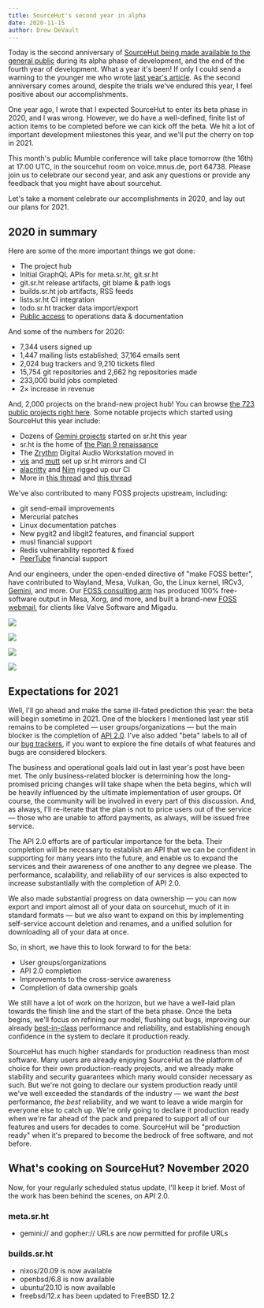 ```yaml
---
title: SourceHut's second year in alpha
date: 2020-11-15
author: Drew DeVault
---
```


Today is the second anniversary of [SourceHut being made available to the
general public][alpha announcement] during its alpha phase of development, and
the end of the fourth year of development. What a year it's been! If only I
could send a warning to the younger me who wrote [last year's article][1 year].
As the second anniversary comes around, despite the trials we've endured this
year, I feel positive about our accomplishments.

[alpha announcement]: https://drewdevault.com/2018/11/15/sr.ht-general-availability.html
[1 year]: /blog/2019-11-15-sourcehut-1-year-alpha/

One year ago, I wrote that I expected SourceHut to enter its beta phase in 2020,
and I was wrong. However, we do have a well-defined, finite list of action items
to be completed before we can kick off the beta. We hit a lot of important
development milestones this year, and we'll put the cherry on top in 2021.

This month's public Mumble conference will take place tomorrow (the 16th) at
17:00 UTC, in the sourcehut room on voice.mnus.de, port 64738. Please join us to
celebrate our second year, and ask any questions or provide any feedback that
you might have about sourcehut.

Let's take a moment celebrate our accomplishments in 2020, and lay out our plans
for 2021.

## 2020 in summary

Here are some of the more important things we got done:

- The project hub
- Initial GraphQL APIs for meta.sr.ht, git.sr.ht
- git.sr.ht release artifacts, git blame & path logs
- builds.sr.ht job artifacts, RSS feeds
- lists.sr.ht CI integration
- todo.sr.ht tracker data import/export
- [Public access](https://man.sr.ht/ops) to operations data & documentation

And some of the numbers for 2020:

- 7,344 users signed up
- 1,447 mailing lists established; 37,164 emails sent
- 2,024 bug trackers and 9,210 tickets filed
- 15,754 git repositories and 2,662 hg repositories made
- 233,000 build jobs completed
- 2&times; increase in revenue

And, 2,000 projects on the brand-new project hub! You can browse [the 723 public
projects right here](https://sr.ht/projects). Some notable projects which
started using SourceHut this year include:

- Dozens of [Gemini projects](https://sr.ht/projects?search=%23gemini) started
  on sr.ht this year
- sr.ht is the home of [the Plan 9 renaissance](https://sr.ht/projects?search=%23plan9)
- The [Zrythm](https://git.sr.ht/~alextee/zrythm) Digital Audio Workstation
  moved in
- [vis](https://sr.ht/~martanne/vis/) and [mutt](https://sr.ht/~kevin8t8/mutt/)
  set up sr.ht mirrors and CI
- [alacritty](https://github.com/alacritty/alacritty/tree/master/.builds) and
  [Nim](https://github.com/nim-lang/Nim/tree/devel/.builds) rigged up our CI
- More in [this thread](https://lists.sr.ht/~sircmpwn/sr.ht-discuss/%3CC732POCJYTNF.3H7H6HK42HCJZ%40taiga%3E)
  and [this thread](https://cmpwn.com/@sir/105208976033597297)

We've also contributed to many FOSS projects upstream, including:

- git send-email improvements
- Mercurial patches
- Linux documentation patches
- New pygit2 and libgit2 features, and financial support
- musl financial support
- Redis vulnerability reported & fixed
- [PeerTube](https://joinpeertube.org/) financial support

And our engineers, under the open-ended directive of "make FOSS better", have
contributed to Wayland, Mesa, Vulkan, Go, the Linux kernel, IRCv3,
[Gemini](https://gemini.circumlunar.space), and more. Our [FOSS consulting
arm](https://sourcehut.org/consultancy) has produced 100% free-software output
in Mesa, Xorg, and more, and built a brand-new
[FOSS webmail](https://sr.ht/~migadu/alps), for clients like Valve Software and
Migadu.

![](https://l.sr.ht/7wYp.png)

![](https://l.sr.ht/uB2_.png)

![](https://l.sr.ht/Wuvf.png)

![](https://l.sr.ht/6gzm.png)

## Expectations for 2021

Well, I'll go ahead and make the same ill-fated prediction this year: the beta
will begin sometime in 2021. One of the blockers I mentioned last year still
remains to be completed &mdash; user groups/organizations &mdash; but the main
blocker is the completion of [API 2.0](/blog/2020-09-25-api-2-updates/). I've
also added "beta" labels to all of our [bug trackers][trackers], if you want to
explore the fine details of what features and bugs are considered blockers.

[trackers]: https://todo.sr.ht/trackers/~sircmpwn?search=sr.ht

The business and operational goals laid out in last year's post have been met.
The only business-related blocker is determining how the long-promised pricing
changes will take shape when the beta begins, which will be heavily influenced
by the ultimate implementation of user groups. Of course, the community will be
involved in every part of this discussion. And, as always, I'll re-iterate that
the plan is not to price users out of the service &mdash; those who are unable
to afford payments, as always, will be issued free service.

The API 2.0 efforts are of particular importance for the beta. Their completion
will be necessary to establish an API that we can be confident in supporting for
many years into the future, and enable us to expand the services and their
awareness of one another to any degree we please. The performance, scalability,
and reliability of our services is also expected to increase substantially with
the completion of API 2.0.

We also made substantial progress on data ownership &mdash; you can now export
and import almost all of your data on sourcehut, much of it in standard formats
&mdash; but we also want to expand on this by implementing self-service account
deletion and renames, and a unified solution for downloading all of your data at
once.

So, in short, we have this to look forward to for the beta:

- User groups/organizations
- API 2.0 completion
- Improvements to the cross-service awareness
- Completion of data ownership goals

We still have a lot of work on the horizon, but we have a well-laid plan towards
the finish line and the start of the beta phase. Once the beta begins, we'll
focus on refining our model, flushing out bugs, improving our already
[best-in-class](https://forgeperf.org) performance and reliability, and
establishing enough confidence in the system to declare it production ready.

SourceHut has much higher standards for production readiness than most software.
Many users are already enjoying SourceHut as the platform of choice for their
own production-ready projects, and we already make stability and security
guarantees which many would consider necessary as such. But we're not going to
declare our system production ready until we've well exceeded the standards of
the industry &mdash; we want *the best* performance, *the best* reliability, and
we want to leave a wide margin for everyone else to catch up. We're only going
to declare it production ready when we're far ahead of the pack and prepared to
support all of our features and users for decades to come. SourceHut will be
"production ready" when it's prepared to become the bedrock of free software,
and not before.

## What's cooking on SourceHut? November 2020

Now, for your regularly scheduled status update, I'll keep it brief. Most of the
work has been behind the scenes, on API 2.0.

### meta.sr.ht

- gemini:// and gopher:// URLs are now permitted for profile URLs

### builds.sr.ht

- nixos/20.09 is now available
- openbsd/6.8 is now available
- ubuntu/20.10 is now available
- freebsd/12.x has been updated to FreeBSD 12.2
